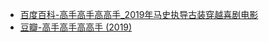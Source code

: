 - [百度百科-高手高手高高手_2019年马史执导古装穿越喜剧电影](https://baike.baidu.com/item/%E9%AB%98%E6%89%8B%E9%AB%98%E6%89%8B%E9%AB%98%E9%AB%98%E6%89%8B/22462104)
- [豆瓣-高手高手高高手 (2019)](https://movie.douban.com/subject/30425874/)
